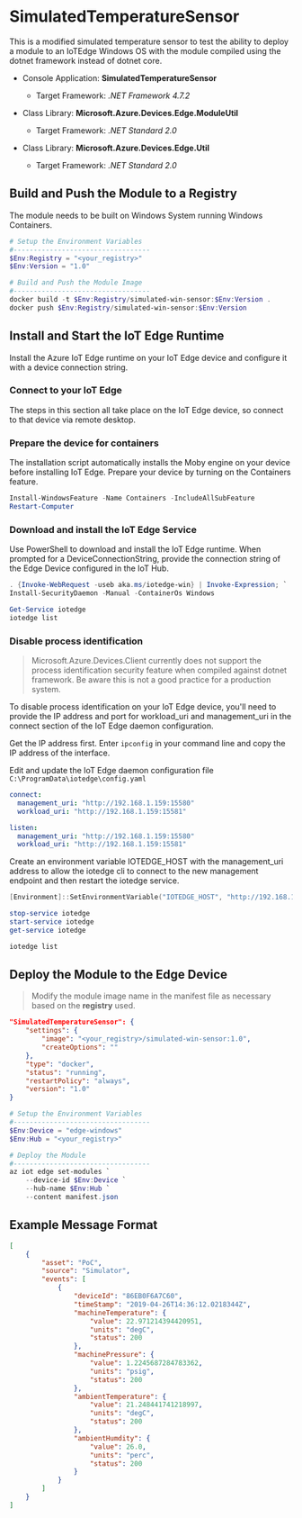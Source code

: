# SimulatedTemperatureSensor

This is a modified simulated temperature sensor to test the ability to deploy a module to an IoTEdge Windows OS with the module compiled using the dotnet framework instead of dotnet core.

- Console Application:  __SimulatedTemperatureSensor__
    - Target Framework: _.NET Framework 4.7.2_

- Class Library: __Microsoft.Azure.Devices.Edge.ModuleUtil__
    - Target Framework: _.NET Standard 2.0_

- Class Library: __Microsoft.Azure.Devices.Edge.Util__
    - Target Framework: _.NET Standard 2.0_

## Build and Push the Module to a Registry

The module needs to be built on Windows System running Windows Containers.

```powershell
# Setup the Environment Variables
#----------------------------------
$Env:Registry = "<your_registry>"
$Env:Version = "1.0"

# Build and Push the Module Image
#----------------------------------
docker build -t $Env:Registry/simulated-win-sensor:$Env:Version .
docker push $Env:Registry/simulated-win-sensor:$Env:Version
```

## Install and Start the IoT Edge Runtime

Install the Azure IoT Edge runtime on your IoT Edge device and configure it with a device connection string. 

### Connect to your IoT Edge

The steps in this section all take place on the IoT Edge device, so connect to that device via remote desktop.

### Prepare the device for containers

The installation script automatically installs the Moby engine on your device before installing IoT Edge. Prepare your device by turning on the Containers feature.

```powershell
Install-WindowsFeature -Name Containers -IncludeAllSubFeature
Restart-Computer
```

### Download and install the IoT Edge Service

Use PowerShell to download and install the IoT Edge runtime. When prompted for a DeviceConnectionString, provide the connection string of the Edge Device configured in the IoT Hub.

```powershell
. {Invoke-WebRequest -useb aka.ms/iotedge-win} | Invoke-Expression; `
Install-SecurityDaemon -Manual -ContainerOs Windows

Get-Service iotedge
iotedge list
```

### Disable process identification

> Microsoft.Azure.Devices.Client currently does not support the process identification security feature when compiled against dotnet framework. Be aware this is not a good practice for a production system.  

To disable process identification on your IoT Edge device, you'll need to provide the IP address and port for workload_uri and management_uri in the connect section of the IoT Edge daemon configuration.

Get the IP address first. Enter `ipconfig` in your command line and copy the IP address of the interface.

Edit and update the IoT Edge daemon configuration file `C:\ProgramData\iotedge\config.yaml`

```yaml
connect:
  management_uri: "http://192.168.1.159:15580"
  workload_uri: "http://192.168.1.159:15581"

listen:
  management_uri: "http://192.168.1.159:15580"
  workload_uri: "http://192.168.1.159:15581"
```

Create an environment variable IOTEDGE_HOST with the management_uri address to allow the iotedge cli to connect to the new management endpoint and then restart the iotedge service.

```powershell
[Environment]::SetEnvironmentVariable("IOTEDGE_HOST", "http://192.168.1.159:15580")

stop-service iotedge
start-service iotedge
get-service iotedge

iotedge list
```

## Deploy the Module to the Edge Device

> Modify the module image name in the manifest file as necessary based on the __registry__ used.

```json
"SimulatedTemperatureSensor": {
    "settings": {
        "image": "<your_registry>/simulated-win-sensor:1.0",
        "createOptions": ""
    },
    "type": "docker",
    "status": "running",
    "restartPolicy": "always",
    "version": "1.0"
}
```

```powershell
# Setup the Environment Variables
#----------------------------------
$Env:Device = "edge-windows"
$Env:Hub = "<your_registry>"

# Deploy the Module
#----------------------------------
az iot edge set-modules `
    --device-id $Env:Device `
    --hub-name $Env:Hub `
    --content manifest.json
```

## Example Message Format

```json
[
    {
        "asset": "PoC",
        "source": "Simulator",
        "events": [
            {
                "deviceId": "86EB0F6A7C60",
                "timeStamp": "2019-04-26T14:36:12.0218344Z",
                "machineTemperature": {
                    "value": 22.971214394420951,
                    "units": "degC",
                    "status": 200
                },
                "machinePressure": {
                    "value": 1.2245687284783362,
                    "units": "psig",
                    "status": 200
                },
                "ambientTemperature": {
                    "value": 21.248441741218997,
                    "units": "degC",
                    "status": 200
                },
                "ambientHumdity": {
                    "value": 26.0,
                    "units": "perc",
                    "status": 200
                }
            }
        ]
    }
]
```